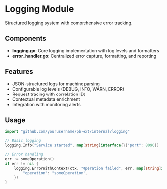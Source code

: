# Logging Module

Structured logging system with comprehensive error tracking.

## Components

- **logging.go**: Core logging implementation with log levels and formatters
- **error_handler.go**: Centralized error capture, formatting, and reporting

## Features

- JSON-structured logs for machine parsing
- Configurable log levels (DEBUG, INFO, WARN, ERROR)
- Request tracing with correlation IDs
- Contextual metadata enrichment
- Integration with monitoring alerts

## Usage

```go
import "github.com/yourusername/pb-ext/internal/logging"

// Basic logging
logging.Info("Service started", map[string]interface{}{"port": 8090})

// Error handling
err := someOperation()
if err != nil {
    logging.ErrorWithContext(ctx, "Operation failed", err, map[string]interface{}{
        "operation": "someOperation",
    })
}
``` 